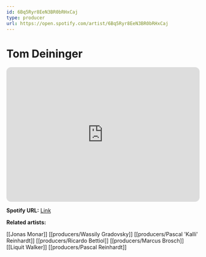 ```yaml
---
id: 6Bq5Ryr8EeN3BR0bRHxCaj
type: producer
url: https://open.spotify.com/artist/6Bq5Ryr8EeN3BR0bRHxCaj
---
```

# Tom Deininger

<iframe style="border-radius:12px" src="https://open.spotify.com/embed/artist/6Bq5Ryr8EeN3BR0bRHxCaj" width="100%" height="352" frameBorder="0" allowfullscreen="" allow="autoplay; clipboard-write; encrypted-media; fullscreen; picture-in-picture" loading="lazy"></iframe>

**Spotify URL:** [Link](https://open.spotify.com/artist/6Bq5Ryr8EeN3BR0bRHxCaj)

**Related artists:**

[[Jonas Monar]]
[[producers/Wassily Gradovsky]]
[[producers/Pascal 'Kalli' Reinhardt]]
[[producers/Ricardo Bettiol]]
[[producers/Marcus Brosch]]
[[Liquit Walker]]
[[producers/Pascal Reinhardt]]
